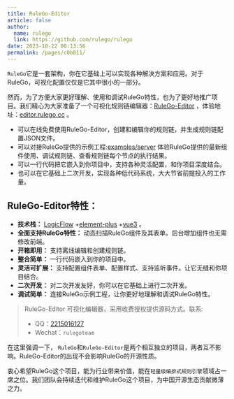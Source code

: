 ```yaml
---
title: RuleGo-Editor
article: false
author: 
  name: rulego
  link: https://github.com/rulego/rulego
date: 2023-10-22 00:13:56
permalink: /pages/c0b811/
---
```


`RuleGo`它是一套架构，你在它基础上可以实现各种解决方案和应用。对于RuleGo，可视化配置仅仅是它其中很小的一部分。

然而，为了方便大家更好理解、使用和调试RuleGo特性，也为了更好地推广项目。我们精心为大家准备了一个可视化规则链编辑器：[RuleGo-Editor](https://editor.rulego.cc/) ，体验地址：[editor.rulego.cc](https://editor.rulego.cc/) 。

- 可以在线免费使用RuleGo-Editor，创建和编辑你的规则链，并生成规则链配置JSON文件。
- 可以对接RuleGo提供的示例工程:[examples/server](https://github.com/rulego/rulego/tree/main/examples/server)  体验RuleGo提供的最新组件使用、调试规则链、查看规则链每个节点的执行结果。
- 可以一行代码把它嵌入到你项目中，支持各种灵活配置，和你项目深度结合。
- 也可以在它基础上二次开发，实现各种低代码系统，大大节省前提投入的工作量。

## RuleGo-Editor特性：

- **技术栈：** [LogicFlow](https://github.com/didi/LogicFlow) +[element-plus](https://github.com/element-plus/element-plus) +[vue3](https://github.com/vuejs/core) 。
- **全面支持RuleGo特性：** 动态扫描RuleGo组件及其表单。后台增加组件也无需修改前端。
- **开箱即用：** 支持离线编辑和创建规则链。
- **整合简单：** 一行代码嵌入到你的项目中。
- **灵活可扩展：** 支持配置组件表单、配置样式、支持监听事件。让它无缝和你项目结合。
- **二次开发：** 对二次开发友好，你可以在它基础上进行二次开发。
- **调试简单：** 连接RuleGo示例工程，让你更好地理解和调试RuleGo特性。

>RuleGo-Editor 可视化编辑器，采用收费授权提供源码方式。联系:
> - QQ：[2215016127](tencent://message/?uin=2215016127&Site=&Menu=yes)
> - Wechat：`rulegoteam`

在这里强调一下， `RuleGo`和`RuleGo-Editor`是两个相互独立的项目，两者互不影响。RuleGo-Editor的出现不会影响RuleGo的开源性质。

衷心希望RuleGo这个项目，能为行业带来价值，能在`轻量级编排式规则引擎`领域占一席之位。我们团队会持续迭代和维护RuleGo这个项目，为中国开源生态贡献微薄之力。
